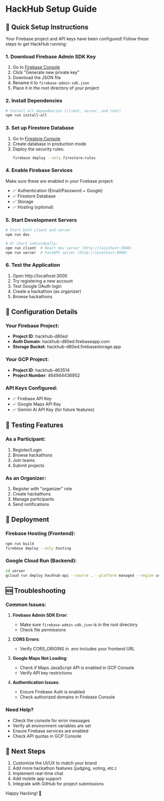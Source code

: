 # HackHub Setup Guide

## 🚀 Quick Setup Instructions

Your Firebase project and API keys have been configured! Follow these steps to get HackHub running:

### 1. Download Firebase Admin SDK Key

1. Go to [Firebase Console](https://console.firebase.google.com/project/hackhub-d80ed/settings/serviceaccounts/adminsdk)
2. Click "Generate new private key"
3. Download the JSON file
4. Rename it to `firebase-admin-sdk.json`
5. Place it in the root directory of your project

### 2. Install Dependencies

```bash
# Install all dependencies (client, server, and root)
npm run install-all
```

### 3. Set up Firestore Database

1. Go to [Firestore Console](https://console.firebase.google.com/project/hackhub-d80ed/firestore)
2. Create database in production mode
3. Deploy the security rules:
   ```bash
   firebase deploy --only firestore:rules
   ```

### 4. Enable Firebase Services

Make sure these are enabled in your Firebase project:
- ✅ Authentication (Email/Password + Google)
- ✅ Firestore Database
- ✅ Storage
- ✅ Hosting (optional)

### 5. Start Development Servers

```bash
# Start both client and server
npm run dev

# Or start individually:
npm run client  # React dev server (http://localhost:3000)
npm run server  # FastAPI server (http://localhost:8000)
```

### 6. Test the Application

1. Open http://localhost:3000
2. Try registering a new account
3. Test Google OAuth login
4. Create a hackathon (as organizer)
5. Browse hackathons

## 🔧 Configuration Details

### Your Firebase Project:
- **Project ID**: hackhub-d80ed
- **Auth Domain**: hackhub-d80ed.firebaseapp.com
- **Storage Bucket**: hackhub-d80ed.firebasestorage.app

### Your GCP Project:
- **Project ID**: hackhub-463514
- **Project Number**: 464944436952

### API Keys Configured:
- ✅ Firebase API Key
- ✅ Google Maps API Key
- ✅ Gemini AI API Key (for future features)

## 📱 Testing Features

### As a Participant:
1. Register/Login
2. Browse hackathons
3. Join teams
4. Submit projects

### As an Organizer:
1. Register with "organizer" role
2. Create hackathons
3. Manage participants
4. Send notifications

## 🚀 Deployment

### Firebase Hosting (Frontend):
```bash
npm run build
firebase deploy --only hosting
```

### Google Cloud Run (Backend):
```bash
cd server
gcloud run deploy hackhub-api --source . --platform managed --region us-central1
```

## 🆘 Troubleshooting

### Common Issues:

1. **Firebase Admin SDK Error**:
   - Make sure `firebase-admin-sdk.json` is in the root directory
   - Check file permissions

2. **CORS Errors**:
   - Verify CORS_ORIGINS in .env includes your frontend URL

3. **Google Maps Not Loading**:
   - Check if Maps JavaScript API is enabled in GCP Console
   - Verify API key restrictions

4. **Authentication Issues**:
   - Ensure Firebase Auth is enabled
   - Check authorized domains in Firebase Console

### Need Help?
- Check the console for error messages
- Verify all environment variables are set
- Ensure Firebase services are enabled
- Check API quotas in GCP Console

## 🎯 Next Steps

1. Customize the UI/UX to match your brand
2. Add more hackathon features (judging, voting, etc.)
3. Implement real-time chat
4. Add mobile app support
5. Integrate with GitHub for project submissions

Happy Hacking! 🎉
